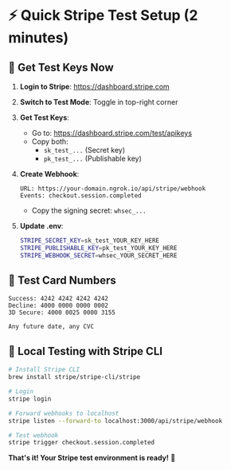 # ⚡ Quick Stripe Test Setup (2 minutes)

## 🎯 Get Test Keys Now

1. **Login to Stripe**: https://dashboard.stripe.com

2. **Switch to Test Mode**: Toggle in top-right corner

3. **Get Test Keys**: 
   - Go to: https://dashboard.stripe.com/test/apikeys
   - Copy both:
     - `sk_test_...` (Secret key)
     - `pk_test_...` (Publishable key)

4. **Create Webhook**:
   ```
   URL: https://your-domain.ngrok.io/api/stripe/webhook
   Events: checkout.session.completed
   ```
   - Copy the signing secret: `whsec_...`

5. **Update .env**:
   ```bash
   STRIPE_SECRET_KEY=sk_test_YOUR_KEY_HERE
   STRIPE_PUBLISHABLE_KEY=pk_test_YOUR_KEY_HERE
   STRIPE_WEBHOOK_SECRET=whsec_YOUR_SECRET_HERE
   ```

## 🧪 Test Card Numbers

```
Success: 4242 4242 4242 4242
Decline: 4000 0000 0000 0002
3D Secure: 4000 0025 0000 3155

Any future date, any CVC
```

## 🚀 Local Testing with Stripe CLI

```bash
# Install Stripe CLI
brew install stripe/stripe-cli/stripe

# Login
stripe login

# Forward webhooks to localhost
stripe listen --forward-to localhost:3000/api/stripe/webhook

# Test webhook
stripe trigger checkout.session.completed
```

**That's it! Your Stripe test environment is ready!** 🎉 